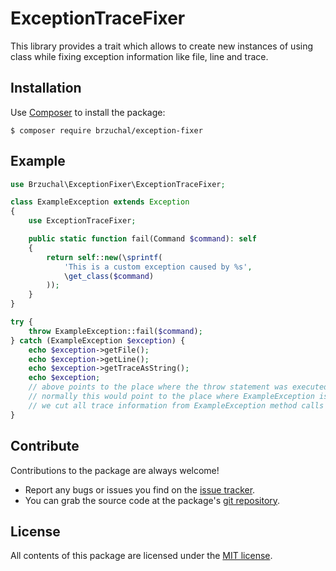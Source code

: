 # ExceptionTraceFixer

This library provides a trait which allows to create new instances of using class while
fixing exception information like file, line and trace. 

## Installation

Use [Composer](https://getcomposer.org/) to install the package:

```
$ composer require brzuchal/exception-fixer
```

## Example

```php
use Brzuchal\ExceptionFixer\ExceptionTraceFixer;

class ExampleException extends Exception
{
    use ExceptionTraceFixer;

    public static function fail(Command $command): self
    {
        return self::new(\sprintf(
            'This is a custom exception caused by %s',
            \get_class($command)
        ));
    }
}

try {
    throw ExampleException::fail($command);
} catch (ExampleException $exception) {
    echo $exception->getFile(); 
    echo $exception->getLine();
    echo $exception->getTraceAsString();
    echo $exception;
    // above points to the place where the throw statement was executed
    // normally this would point to the place where ExampleException is created
    // we cut all trace information from ExampleException method calls on creation
}
```

## Contribute

Contributions to the package are always welcome!

* Report any bugs or issues you find on the [issue tracker](https://github.com/brzuchal/exception-fixer/issues).
* You can grab the source code at the package's [git repository](https://github.com/brzuchal/exception-fixer).

## License

All contents of this package are licensed under the [MIT license](LICENSE).
